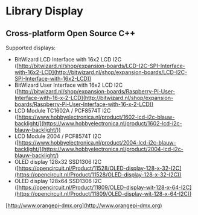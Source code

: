 # Library Display
## Cross-platform Open Source C++

Supported displays:

- BitWizard LCD Interface with 16x2 LCD I2C ([http://bitwizard.nl/shop/expansion-boards/LCD-I2C-SPI-Interface-with-16x2-LCD](http://bitwizard.nl/shop/expansion-boards/LCD-I2C-SPI-Interface-with-16x2-LCD))
- BitWizard User Interface with 16x2 LCD I2C ([http://bitwizard.nl/shop/expansion-boards/Raspberry-Pi-User-Interface-with-16-x-2-LCD](http://bitwizard.nl/shop/expansion-boards/Raspberry-Pi-User-Interface-with-16-x-2-LCD))
- LCD Module TC1602A / PCF8574T I2C ([https://www.hobbyelectronica.nl/product/1602-lcd-i2c-blauw-backlight/](https://www.hobbyelectronica.nl/product/1602-lcd-i2c-blauw-backlight/))
- LCD Module 2004 / PCF8574T I2C ([https://www.hobbyelectronica.nl/product/2004-lcd-i2c-blauw-backlight/](https://www.hobbyelectronica.nl/product/2004-lcd-i2c-blauw-backlight/)
- OLED display 128x32 SSD1306 I2C ([https://opencircuit.nl/Product/11528/OLED-display-128-x-32-I2C](https://opencircuit.nl/Product/11528/OLED-display-128-x-32-I2C))
- OLED display 128x64 SSD1306 I2C ([https://opencircuit.nl/Product/11809/OLED-display-wit-128-x-64-I2C](https://opencircuit.nl/Product/11809/OLED-display-wit-128-x-64-I2C))


[http://www.orangepi-dmx.org](http://www.orangepi-dmx.org)

